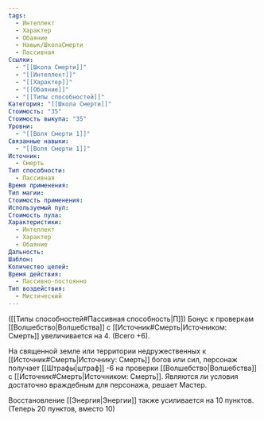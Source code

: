 ```yaml
---
tags:
  - Интеллект
  - Характер
  - Обаяние
  - Навык/ШколаСмерти
  - Пассивная
Ссылки:
  - "[[Школа Смерти]]"
  - "[[Интеллект]]"
  - "[[Характер]]"
  - "[[Обаяние]]"
  - "[[Типы способностей]]"
Категория: "[[Школа Смерти]]"
Стоимость: "35"
Стоимость выкупа: "35"
Уровни:
  - "[[Воля Смерти 1]]"
Связанные навыки:
  - "[[Воля Смерти 1]]"
Источник:
  - Смерть
Тип способности:
  - Пассивная
Время применения: 
Тип магии: 
Стоимость применения: 
Используемый пул: 
Стоимость пула: 
Характеристики:
  - Интеллект
  - Характер
  - Обаяние
Дальность: 
Шаблон: 
Количество целей: 
Время действия:
  - Пассивно-постоянно
Тип воздействия:
  - Мистический
---
```

([[Типы способностей#Пассивная способность|П]]) Бонус к проверкам [[Волшебство|Волшебства]] с [[Источник#Смерть|Источником: Смерть]] увеличивается на 4. (Всего +6).

На священной земле или территории недружественных к [[Источник#Смерть|Источнику: Смерть]] богов или сил, персонаж получает [[Штрафы|штраф]] -6 на проверки [[Волшебство|Волшебства]] с [[Источник#Смерть|Источником: Смерть]]. Являются ли условия достаточно враждебным для персонажа, решает Мастер.

Восстановление [[Энергия|Энергии]] также усиливается на 10 пунктов. (Теперь 20 пунктов, вместо 10)
